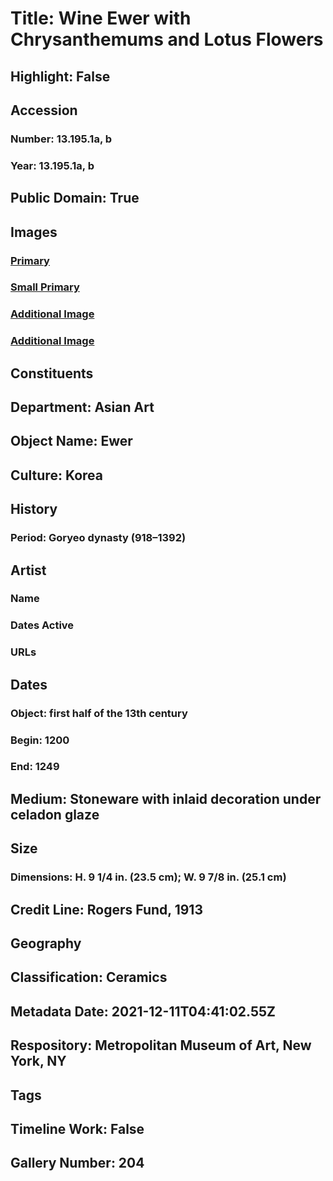 # Title: Wine Ewer with Chrysanthemums and Lotus Flowers
## Highlight: False
## Accession
### Number: 13.195.1a, b
### Year: 13.195.1a, b
## Public Domain: True
## Images
### [Primary](https://images.metmuseum.org/CRDImages/as/original/DP240202.jpg)
### [Small Primary](https://images.metmuseum.org/CRDImages/as/web-large/DP240202.jpg)
### [Additional Image](https://images.metmuseum.org/CRDImages/as/original/DP240190.jpg)
### [Additional Image](https://images.metmuseum.org/CRDImages/as/original/13_195_d1.jpg)
## Constituents
## Department: Asian Art
## Object Name: Ewer
## Culture: Korea
## History
### Period: Goryeo dynasty (918–1392)
## Artist
### Name
### Dates Active
### URLs
## Dates
### Object: first half of the 13th century
### Begin: 1200
### End: 1249
## Medium: Stoneware with inlaid decoration under celadon glaze
## Size
### Dimensions: H. 9 1/4 in. (23.5 cm); W. 9 7/8 in. (25.1 cm)
## Credit Line: Rogers Fund, 1913
## Geography
## Classification: Ceramics
## Metadata Date: 2021-12-11T04:41:02.55Z
## Respository: Metropolitan Museum of Art, New York, NY
## Tags
## Timeline Work: False
## Gallery Number: 204